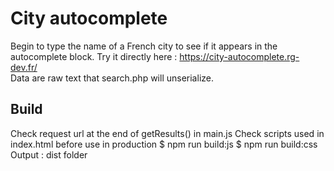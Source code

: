 # City autocomplete

Begin to type the name of a French city to see if it appears in the autocomplete block.
Try it directly here : https://city-autocomplete.rg-dev.fr/  
Data are raw text that search.php will unserialize.  

## Build

Check request url at the end of getResults() in main.js
Check scripts used in index.html before use in production
$ npm run build:js
$ npm run build:css
Output : dist folder  
